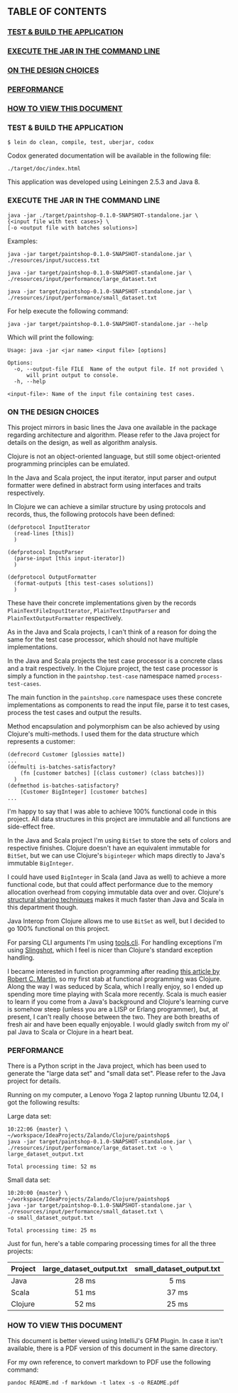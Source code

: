 ## TABLE OF CONTENTS
### [TEST & BUILD THE APPLICATION](#test-and-build-the-application)
### [EXECUTE THE JAR IN THE COMMAND LINE](#execute-the-jar-in-the-command-line)
### [ON THE DESIGN CHOICES](#on-the-design-choices)
### [PERFORMANCE](#performance)
### [HOW TO VIEW THIS DOCUMENT](#how-to-view-this-document)

### <a name="test-and-build-the-application"></a> TEST & BUILD THE APPLICATION

    $ lein do clean, compile, test, uberjar, codox

Codox generated documentation will be available in the following file:

    ./target/doc/index.html

This application was developed using Leiningen 2.5.3 and Java 8.

### <a name="execute-the-jar-in-the-command-line"></a> EXECUTE THE JAR IN THE COMMAND LINE

    java -jar ./target/paintshop-0.1.0-SNAPSHOT-standalone.jar \
    {<input file with test cases>} \
    [-o <output file with batches solutions>]



Examples:

    java -jar target/paintshop-0.1.0-SNAPSHOT-standalone.jar \
    ./resources/input/success.txt
    
    java -jar target/paintshop-0.1.0-SNAPSHOT-standalone.jar \
    ./resources/input/performance/large_dataset.txt
    
    java -jar target/paintshop-0.1.0-SNAPSHOT-standalone.jar \
    ./resources/input/performance/small_dataset.txt


For help execute the following command:

    java -jar target/paintshop-0.1.0-SNAPSHOT-standalone.jar --help

Which will print the following:

    Usage: java -jar <jar name> <input file> [options]
    
    Options:
      -o, --output-file FILE  Name of the output file. If not provided \
          will print output to console.
      -h, --help
    
    <input-file>: Name of the input file containing test cases.

### <a name="on-the-design-choices"></a> ON THE DESIGN CHOICES

This project mirrors in basic lines the Java one available in the package regarding architecture and algorithm. Please refer to the Java project for details on the design, as well as algorithm analysis.

Clojure is not an object-oriented language, but still some object-oriented programming principles can be emulated.

In the Java and Scala project, the input iterator, input parser and output formatter were defined in abstract form using interfaces and traits respectively.

In Clojure we can achieve a similar structure by using protocols and records, thus, the following protocols have been defined:

    (defprotocol InputIterator
      (read-lines [this])
      )
  
    (defprotocol InputParser
      (parse-input [this input-iterator])
      )
    
    (defprotocol OutputFormatter
      (format-outputs [this test-cases solutions])
      )

These have their concrete implementations given by the records ```PlainTextFileInputIterator```, ```PlainTextInputParser``` and ```PlainTextOutputFormatter``` respectively.

As in the Java and Scala projects, I can't think of a reason for doing the same for the test case processor, which should not have multiple implementations.

In the Java and Scala projects the test case processor is a concrete class and a trait respectively. In the Clojure project, the test case processor is simply a function in the ```paintshop.test-case``` namespace named ```process-test-cases```.

The main function in the ```paintshop.core``` namespace uses these concrete implementations as components to read the input file, parse it to test cases, process the test cases and output the results.

Method encapsulation and polymorphism can be also achieved by using Clojure's multi-methods. I used them for the data structure which represents a customer:


    (defrecord Customer [glossies matte])
    ...
    (defmulti is-batches-satisfactory? 
        (fn [customer batches] [(class customer) (class batches)])
      )
    (defmethod is-batches-satisfactory?
        [Customer BigInteger] [customer batches]
    ...


I'm happy to say that I was able to achieve 100% functional code in this project. All data structures in this project are immutable and all functions are side-effect free.

In the Java and Scala project I'm using ```BitSet``` to store the sets of colors and respective finishes. Clojure doesn't have an equivalent immutable for ```BitSet```, but we can use Clojure's ```biginteger``` which maps directly to Java's immutable ```BigInteger```.

I could have used ```BigInteger``` in Scala (and Java as well) to achieve a more functional code, but that could affect performance due to the memory allocation overhead from copying immutable data over and over. Clojure's [structural sharing techniques](http://blog.higher-order.net/2009/02/01/understanding-clojures-persistentvector-implementation) makes it much faster than Java and Scala in this department though.

Java Interop from Clojure allows me to use ```BitSet``` as well, but I decided to go 100% functional on this project.

For parsing CLI arguments I'm using [tools.cli](https://github.com/clojure/tools.cli). For handling exceptions I'm using [Slingshot](https://github.com/scgilardi/slingshot), which I feel is nicer than Clojure's standard exception handling.

I became interested in function programming after reading [this article by Robert C. Martin](http://thecleancoder.blogspot.ie/2010/08/why-clojure.html), so my first stab at functional programming was Clojure. Along the way I was seduced by Scala, which I really enjoy, so I ended up spending more time playing with Scala more recently. Scala is much easier to learn if you come from a Java's background and Clojure's learning curve is somehow steep (unless you are a LISP or Erlang programmer), but, at present, I can't really choose between the two. They are both breaths of fresh air and have been equally enjoyable. I would gladly switch from my ol' pal Java to Scala or Clojure in a heart beat.

### <a name="performance"></a> PERFORMANCE

There is a Python script in the Java project, which has been used to generate the "large data set" and "small data set". Please refer to the Java project for details.

Running on my computer, a Lenovo Yoga 2 laptop running Ubuntu 12.04, I got the following results:

Large data set:

    10:22:06 {master} \
    ~/workspace/IdeaProjects/Zalando/Clojure/paintshop$
    java -jar target/paintshop-0.1.0-SNAPSHOT-standalone.jar \
    ./resources/input/performance/large_dataset.txt -o \
    large_dataset_output.txt
    
    Total processing time: 52 ms


Small data set:

    10:20:00 {master} \
    ~/workspace/IdeaProjects/Zalando/Clojure/paintshop$ 
    java -jar target/paintshop-0.1.0-SNAPSHOT-standalone.jar \
    ./resources/input/performance/small_dataset.txt \
    -o small_dataset_output.txt
    
    Total processing time: 25 ms

Just for fun, here's a table comparing processing times for all the three projects:

| Project | large_dataset_output.txt | small_dataset_output.txt  |
| ------- |:------------------------:|:-------------------------:|
| Java    |         28 ms            |         5 ms              |
| Scala   |         51 ms            |        37 ms              |
| Clojure |         52 ms            |        25 ms              |


### <a name="how-to-view-this-document"></a> HOW TO VIEW THIS DOCUMENT

This document is better viewed using IntelliJ's GFM Plugin. In case it isn't available, there is a PDF version of this document in the same directory.

For my own reference, to convert markdown to PDF use the following command:

    pandoc README.md -f markdown -t latex -s -o README.pdf